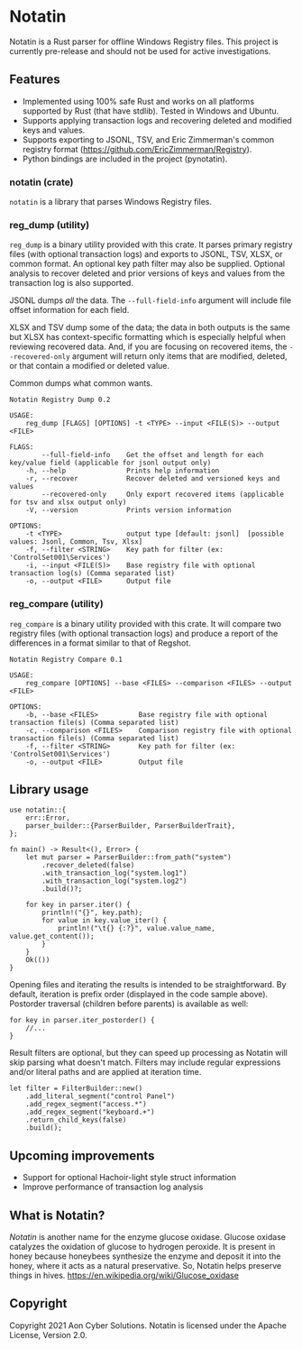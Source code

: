 # Notatin

Notatin is a Rust parser for offline Windows Registry files. This project is currently pre-release and should not be used for active investigations.

## Features
 - Implemented using 100% safe Rust and works on all platforms supported by Rust (that have stdlib). Tested in Windows and Ubuntu.
 - Supports applying transaction logs and recovering deleted and modified keys and values.
 - Supports exporting to JSONL, TSV, and Eric Zimmerman's common registry format (https://github.com/EricZimmerman/Registry).
 - Python bindings are included in the project (pynotatin).

### notatin (crate)
 `notatin` is a library that parses Windows Registry files.

### reg_dump (utility)
`reg_dump` is a binary utility provided with this crate. It parses primary registry files (with optional transaction logs) and exports to JSONL, TSV, XLSX, or common format.
An optional key path filter may also be supplied. Optional analysis to recover deleted and prior versions of keys and values from the transaction log is also supported.

JSONL dumps _all_ the data. The `--full-field-info` argument will include file offset information for each field.

XLSX and TSV dump some of the data; the data in both outputs is the same but XLSX has context-specific formatting which is especially helpful when reviewing recovered data.
And, if you are focusing on recovered items, the `--recovered-only` argument will return only items that are modified, deleted, or that contain a modified or deleted value.

Common dumps what common wants.

```
Notatin Registry Dump 0.2

USAGE:
    reg_dump [FLAGS] [OPTIONS] -t <TYPE> --input <FILE(S)> --output <FILE>

FLAGS:
        --full-field-info    Get the offset and length for each key/value field (applicable for jsonl output only)
    -h, --help               Prints help information
    -r, --recover            Recover deleted and versioned keys and values
        --recovered-only     Only export recovered items (applicable for tsv and xlsx output only)
    -V, --version            Prints version information

OPTIONS:
    -t <TYPE>                output type [default: jsonl]  [possible values: Jsonl, Common, Tsv, Xlsx]
    -f, --filter <STRING>    Key path for filter (ex: 'ControlSet001\Services')
    -i, --input <FILE(S)>    Base registry file with optional transaction log(s) (Comma separated list)
    -o, --output <FILE>      Output file
```

### reg_compare (utility)
`reg_compare` is a binary utility provided with this crate. It will compare two registry files (with optional transaction logs) and produce a report of the differences
in a format similar to that of Regshot.

```
Notatin Registry Compare 0.1

USAGE:
    reg_compare [OPTIONS] --base <FILES> --comparison <FILES> --output <FILE>

OPTIONS:
    -b, --base <FILES>          Base registry file with optional transaction file(s) (Comma separated list)
    -c, --comparison <FILES>    Comparison registry file with optional transaction file(s) (Comma separated list)
    -f, --filter <STRING>       Key path for filter (ex: 'ControlSet001\Services')
    -o, --output <FILE>         Output file
```

## Library usage
```rust,no_run
use notatin::{
    err::Error,
    parser_builder::{ParserBuilder, ParserBuilderTrait},
};

fn main() -> Result<(), Error> {
    let mut parser = ParserBuilder::from_path("system")
        .recover_deleted(false)
        .with_transaction_log("system.log1")
        .with_transaction_log("system.log2")
        .build()?;

    for key in parser.iter() {
        println!("{}", key.path);
        for value in key.value_iter() {
            println!("\t{} {:?}", value.value_name, value.get_content());
        }
    }
    Ok(())
}
```
Opening files and iterating the results is intended to be straightforward.
By default, iteration is prefix order (displayed in the code sample above). Postorder traversal (children before parents) is available as well:
```rust,no_run
for key in parser.iter_postorder() {
    //...
}
```
Result filters are optional, but they can speed up processing as Notatin will skip parsing what doesn't match.
Filters may include regular expressions and/or literal paths and are applied at iteration time.
```rust,no_run
let filter = FilterBuilder::new()
    .add_literal_segment("control Panel")
    .add_regex_segment("access.*")
    .add_regex_segment("keyboard.+")
    .return_child_keys(false)
    .build();
```

## Upcoming improvements
 - Support for optional Hachoir-light style struct information
 - Improve performance of transaction log analysis

 ## What is Notatin?
 _Notatin_ is another name for the enzyme glucose oxidase. Glucose oxidase catalyzes the oxidation of glucose to hydrogen peroxide.
 It is present in honey because honeybees synthesize the enzyme and deposit it into the honey, where it acts as a natural preservative.
 So, Notatin helps preserve things in hives. https://en.wikipedia.org/wiki/Glucose_oxidase

 ## Copyright
 Copyright 2021 Aon Cyber Solutions. Notatin is licensed under the Apache License, Version 2.0.
